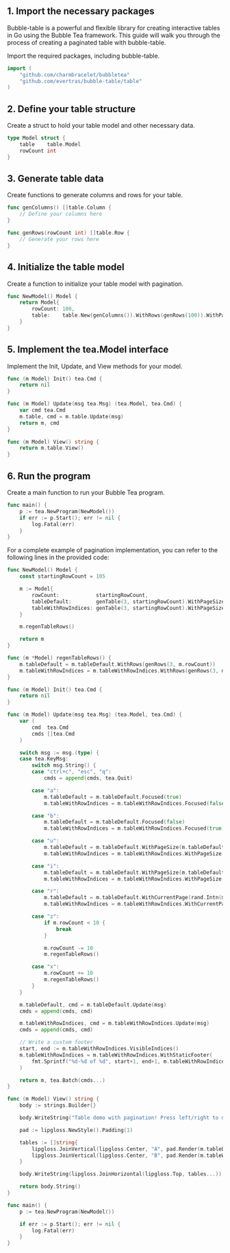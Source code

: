 

## 1. Import the necessary packages

Bubble-table is a powerful and flexible library for creating interactive tables in Go using the Bubble Tea framework. This guide will walk you through the process of creating a paginated table with bubble-table.

Import the required packages, including bubble-table.

```go
import (
    "github.com/charmbracelet/bubbletea"
    "github.com/evertras/bubble-table/table"
)
```

## 2. Define your table structure

Create a struct to hold your table model and other necessary data.

```go
type Model struct {
    table    table.Model
    rowCount int
}
```

## 3. Generate table data

Create functions to generate columns and rows for your table.

```go
func genColumns() []table.Column {
    // Define your columns here
}

func genRows(rowCount int) []table.Row {
    // Generate your rows here
}
```

## 4. Initialize the table model

Create a function to initialize your table model with pagination.

```go
func NewModel() Model {
    return Model{
        rowCount: 100,
        table:    table.New(genColumns()).WithRows(genRows(100)).WithPageSize(10).Focused(true),
    }
}
```

## 5. Implement the tea.Model interface

Implement the Init, Update, and View methods for your model.

```go
func (m Model) Init() tea.Cmd {
    return nil
}

func (m Model) Update(msg tea.Msg) (tea.Model, tea.Cmd) {
    var cmd tea.Cmd
    m.table, cmd = m.table.Update(msg)
    return m, cmd
}

func (m Model) View() string {
    return m.table.View()
}
```

## 6. Run the program

Create a main function to run your Bubble Tea program.

```go
func main() {
    p := tea.NewProgram(NewModel())
    if err := p.Start(); err != nil {
        log.Fatal(err)
    }
}
```

For a complete example of pagination implementation, you can refer to the following lines in the provided code:


```go
func NewModel() Model {
	const startingRowCount = 105

	m := Model{
		rowCount:            startingRowCount,
		tableDefault:        genTable(3, startingRowCount).WithPageSize(10).Focused(true),
		tableWithRowIndices: genTable(3, startingRowCount).WithPageSize(10).Focused(false),
	}

	m.regenTableRows()

	return m
}

func (m *Model) regenTableRows() {
	m.tableDefault = m.tableDefault.WithRows(genRows(3, m.rowCount))
	m.tableWithRowIndices = m.tableWithRowIndices.WithRows(genRows(3, m.rowCount))
}

func (m Model) Init() tea.Cmd {
	return nil
}

func (m Model) Update(msg tea.Msg) (tea.Model, tea.Cmd) {
	var (
		cmd  tea.Cmd
		cmds []tea.Cmd
	)

	switch msg := msg.(type) {
	case tea.KeyMsg:
		switch msg.String() {
		case "ctrl+c", "esc", "q":
			cmds = append(cmds, tea.Quit)

		case "a":
			m.tableDefault = m.tableDefault.Focused(true)
			m.tableWithRowIndices = m.tableWithRowIndices.Focused(false)

		case "b":
			m.tableDefault = m.tableDefault.Focused(false)
			m.tableWithRowIndices = m.tableWithRowIndices.Focused(true)

		case "u":
			m.tableDefault = m.tableDefault.WithPageSize(m.tableDefault.PageSize() - 1)
			m.tableWithRowIndices = m.tableWithRowIndices.WithPageSize(m.tableWithRowIndices.PageSize() - 1)

		case "i":
			m.tableDefault = m.tableDefault.WithPageSize(m.tableDefault.PageSize() + 1)
			m.tableWithRowIndices = m.tableWithRowIndices.WithPageSize(m.tableWithRowIndices.PageSize() + 1)

		case "r":
			m.tableDefault = m.tableDefault.WithCurrentPage(rand.Intn(m.tableDefault.MaxPages()) + 1)
			m.tableWithRowIndices = m.tableWithRowIndices.WithCurrentPage(rand.Intn(m.tableWithRowIndices.MaxPages()) + 1)

		case "z":
			if m.rowCount < 10 {
				break
			}

			m.rowCount -= 10
			m.regenTableRows()

		case "x":
			m.rowCount += 10
			m.regenTableRows()
		}
	}

	m.tableDefault, cmd = m.tableDefault.Update(msg)
	cmds = append(cmds, cmd)

	m.tableWithRowIndices, cmd = m.tableWithRowIndices.Update(msg)
	cmds = append(cmds, cmd)

	// Write a custom footer
	start, end := m.tableWithRowIndices.VisibleIndices()
	m.tableWithRowIndices = m.tableWithRowIndices.WithStaticFooter(
		fmt.Sprintf("%d-%d of %d", start+1, end+1, m.tableWithRowIndices.TotalRows()),
	)

	return m, tea.Batch(cmds...)
}

func (m Model) View() string {
	body := strings.Builder{}

	body.WriteString("Table demo with pagination! Press left/right to move pages, or use page up/down, or 'r' to jump to a random page\nPress 'a' for left table, 'b' for right table\nPress 'z' to reduce rows by 10, 'y' to increase rows by 10\nPress 'u' to decrease page size by 1, 'i' to increase page size by 1\nPress q or ctrl+c to quit\n\n")

	pad := lipgloss.NewStyle().Padding(1)

	tables := []string{
		lipgloss.JoinVertical(lipgloss.Center, "A", pad.Render(m.tableDefault.View())),
		lipgloss.JoinVertical(lipgloss.Center, "B", pad.Render(m.tableWithRowIndices.View())),
	}

	body.WriteString(lipgloss.JoinHorizontal(lipgloss.Top, tables...))

	return body.String()
}

func main() {
	p := tea.NewProgram(NewModel())

	if err := p.Start(); err != nil {
		log.Fatal(err)
	}
}
```

